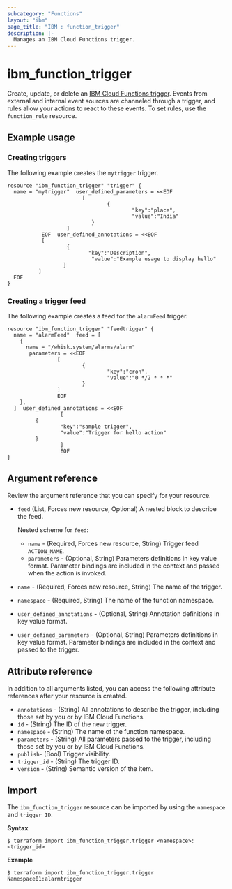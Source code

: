 ```yaml
---
subcategory: "Functions"
layout: "ibm"
page_title: "IBM : function_trigger"
description: |-
  Manages an IBM Cloud Functions trigger.
---
```


# ibm_function_trigger

Create, update, or delete an [IBM Cloud Functions trigger](https://cloud.ibm.com/docs/openwhisk/openwhisk_triggers_rules.html#openwhisk_triggers). Events from external and internal event sources are channeled through a trigger, and rules allow your actions to react to these events. To set rules, use the `function_rule` resource. 

## Example usage

### Creating triggers
The following example creates the `mytrigger` trigger. 


```
resource "ibm_function_trigger" "trigger" {
  name = "mytrigger"  user_defined_parameters = <<EOF
                        [
                                {
                                        "key":"place",
                                        "value":"India"
                           }
                   ]
           EOF  user_defined_annotations = <<EOF
           [
                   {
                          "key":"Description",
                           "value":"Example usage to display hello"
                  }
          ]
  EOF
}
```


### Creating a trigger feed
The following example creates a feed for the `alarmFeed` trigger.


```
resource "ibm_function_trigger" "feedtrigger" {
  name = "alarmFeed"  feed = [
    {
      name = "/whisk.system/alarms/alarm"     
       parameters = <<EOF
                [
                        {
                                "key":"cron",
                                "value":"0 */2 * * *"
                        }
                ]
                EOF
    },
  ]  user_defined_annotations = <<EOF
                 [
         {
                 "key":"sample trigger",
                 "value":"Trigger for hello action"
         }
                 ]
                 EOF
}
```

## Argument reference
Review the argument reference that you can specify for your resource. 

- `feed` (List, Forces new resource, Optional)  A nested block to describe the feed.
  
  Nested scheme for `feed`:
  - `name` - (Required, Forces new resource, String) Trigger feed `ACTION_NAME`. 
  - `parameters` - (Optional, String) Parameters definitions in key value format. Parameter bindings are included in the context and passed when the action is invoked.
- `name` - (Required, Forces new resource, String) The name of the trigger.
- `namespace` - (Required, String) The name of the function namespace.
- `user_defined_annotations` - (Optional, String)  Annotation definitions in key value format.
- `user_defined_parameters` - (Optional, String) Parameters definitions in key value format. Parameter bindings are included in the context and passed to the trigger.


## Attribute reference
In addition to all arguments listed, you can access the following attribute references after your resource is created. 

- `annotations` - (String) All annotations to describe the trigger, including those set by you or by IBM Cloud Functions.
- `id` - (String) The ID of the new trigger.
- `namespace` - (String) The name of the function namespace.
- `parameters` - (String) All parameters passed to the trigger, including those set by you or by IBM Cloud Functions.
- `publish`- (Bool) Trigger visibility.
- `trigger_id` - (String) The trigger ID.
- `version` - (String) Semantic version of the item.


## Import
The `ibm_function_trigger` resource can be imported by using the `namespace` and `trigger ID`.


**Syntax**

```
$ terraform import ibm_function_trigger.trigger <namespace>:<trigger_id>

```
**Example**

```
$ terraform import ibm_function_trigger.trigger Namespace01:alarmtrigger

```
